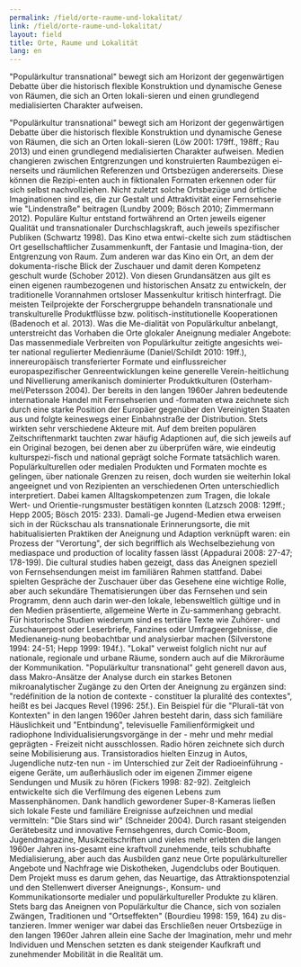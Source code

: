 ```yaml
---
permalink: /field/orte-raume-und-lokalitat/
link: /field/orte-raume-und-lokalitat/
layout: field
title: Orte, Raume und Lokalität
lang: en
---
```


"Populärkultur transnational" bewegt sich am Horizont der gegenwärtigen Debatte über die historisch flexible Konstruktion und dynamische Genese von Räumen, die sich an Orten lokali-sieren und einen grundlegend medialisierten Charakter aufweisen.
<!-- more -->

"Populärkultur transnational" bewegt sich am Horizont der gegenwärtigen Debatte über die historisch flexible Konstruktion und dynamische Genese von Räumen, die sich an Orten lokali-sieren (Löw 2001: 179ff., 198ff.; Rau 2013) und einen grundlegend medialisierten Charakter aufweisen. Medien changieren zwischen Entgrenzungen und konstruierten Raumbezügen ei-nerseits und räumlichen Referenzen und Ortsbezügen andererseits. Diese können die Rezipi-enten auch in fiktionalen Formaten erkennen oder für sich selbst nachvollziehen. Nicht zuletzt solche Ortsbezüge und örtliche Imaginationen sind es, die zur Gestalt und Attraktivität einer Fernsehserie wie "Lindenstraße" beitragen (Lundby 2009; Bösch 2010; Zimmermann 2012). Populäre Kultur entstand fortwährend an Orten jeweils eigener Qualität und transnationaler Durchschlagskraft, auch jeweils spezifischer Publiken (Schwartz 1998). Das Kino etwa entwi-ckelte sich zum städtischen Ort gesellschaftlicher Zusammenkunft, der Fantasie und Imagina-tion, der Entgrenzung von Raum. Zum anderen war das Kino ein Ort, an dem der dokumenta-rische Blick der Zuschauer und damit deren Kompetenz geschult wurde (Schober 2012). Von diesen Grundansätzen aus gilt es einen eigenen raumbezogenen und historischen Ansatz zu entwickeln, der traditionelle Vorannahmen ortsloser Massenkultur kritisch hinterfragt. 
Die meisten Teilprojekte der Forschergruppe behandeln transnationale und transkulturelle Produktflüsse bzw. politisch-institutionelle Kooperationen (Badenoch et al. 2013). Was die Me-dialität von Populärkultur anbelangt, unterstreicht das Vorhaben die Orte glokaler Aneignung medialer Angebote: Das massenmediale Verbreiten von Populärkultur zeitigte angesichts wei-ter national regulierter Medienräume (Daniel/Schildt 2010: 19ff.), innereuropäisch transferierter Formate und einflussreicher europaspezifischer Genreentwicklungen keine generelle Verein-heitlichung und Nivellierung amerikanisch dominierter Produktkulturen (Osterham-mel/Petersson 2004). Der bereits in den langen 1960er Jahren bedeutende internationale Handel mit Fernsehserien und -formaten etwa zeichnete sich durch eine starke Position der Europäer gegenüber den Vereinigten Staaten aus und folgte keineswegs einer Einbahnstraße der Distribution. Stets wirkten sehr verschiedene Akteure mit. 
Auf dem breiten populären Zeitschriftenmarkt tauchten zwar häufig Adaptionen auf, die sich jeweils auf ein Original bezogen, bei denen aber zu überprüfen wäre, wie eindeutig kulturspezi-fisch und national geprägt solche Formate tatsächlich waren. Populärkulturellen oder medialen Produkten und Formaten mochte es gelingen, über nationale Grenzen zu reisen, doch wurden sie weiterhin lokal angeeignet und von Rezipienten an verschiedenen Orten unterschiedlich interpretiert. Dabei kamen Alltagskompetenzen zum Tragen, die lokale Wert- und Orientie-rungsmuster bestätigen konnten (Latzsch 2008: 129ff.; Hepp 2005; Bösch 2015: 233). Damali-ge Jugend-Medien etwa erweisen sich in der Rückschau als transnationale Erinnerungsorte, die mit habitualisierten Praktiken der Aneignung und Adaption verknüpft waren: ein Prozess der "Verortung", der sich begrifflich als Wechselbeziehung von mediaspace und production of locality fassen lässt (Appadurai 2008: 27-47; 178-199). Die cultural studies haben gezeigt, dass das Aneignen speziell von Fernsehsendungen meist im familiären Rahmen stattfand. Dabei spielten Gespräche der Zuschauer über das Gesehene eine wichtige Rolle, aber auch sekundäre Thematisierungen über das Fernsehen und sein Programm, denn auch darin wer-den lokale, lebensweltlich gültige und in den Medien präsentierte, allgemeine Werte in Zu-sammenhang gebracht. Für historische Studien wiederum sind es tertiäre Texte wie Zuhörer- und Zuschauerpost oder Leserbriefe, Fanzines oder Umfrageergebnisse, die Medienaneig-nung beobachtbar und analysierbar machen (Silverstone 1994: 24-51; Hepp 1999: 194f.). 
"Lokal" verweist folglich nicht nur auf nationale, regionale und urbane Räume, sondern auch auf die Mikroräume der Kommunikation. "Populärkultur transnational" geht generell davon aus, dass Makro-Ansätze der Analyse durch ein starkes Betonen mikroanalytischer Zugänge zu den Orten der Aneignung zu ergänzen sind: "redéfinition de la notion de contexte - constituer la pluralité des contextes", heißt es bei Jacques Revel (1996: 25f.). Ein Beispiel für die "Plurali-tät von Kontexten" in den langen 1960er Jahren besteht darin, dass sich familiäre Häuslichkeit und "Entbindung", televisuelle Familienförmigkeit und radiophone Individualisierungsvorgänge in der - mehr und mehr medial geprägten - Freizeit nicht ausschlossen. Radio hören zeichnete sich durch seine Mobilisierung aus. Transistoradios hielten Einzug in Autos, Jugendliche nutz-ten nun - im Unterschied zur Zeit der Radioeinführung - eigene Geräte, um außerhäuslich oder im eigenen Zimmer eigene Sendungen und Musik zu hören (Fickers 1998: 82-92). Zeitgleich entwickelte sich die Verfilmung des eigenen Lebens zum Massenphänomen. Dank handlich gewordener Super-8-Kameras ließen sich lokale Feste und familiäre Ereignisse aufzeichnen und medial vermitteln: "Die Stars sind wir" (Schneider 2004). 
Durch rasant steigenden Gerätebesitz und innovative Fernsehgenres, durch Comic-Boom, Jugendmagazine, Musikzeitschriften und vieles mehr erlebten die langen 1960er Jahren ins-gesamt eine kraftvoll zunehmende, teils schubhafte Medialisierung, aber auch das Ausbilden ganz neue Orte populärkultureller Angebote und Nachfrage wie Diskotheken, Jugendclubs oder Boutiquen. Dem Projekt muss es darum gehen, das Neuartige, das Attraktionspotenzial und den Stellenwert diverser Aneignungs-, Konsum- und Kommunikationsorte medialer und populärkultureller Produkte zu klären. Stets barg das Aneignen von Populärkultur die Chance, sich von sozialen Zwängen, Traditionen und "Ortseffekten" (Bourdieu 1998: 159, 164) zu dis-tanzieren. Immer weniger war dabei das Erschließen neuer Ortsbezüge in den langen 1960er Jahren allein eine Sache der Imagination, mehr und mehr Individuen und Menschen setzten es dank steigender Kaufkraft und zunehmender Mobilität in die Realität um.
